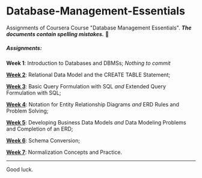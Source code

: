 # Database-Management-Essentials

Assignments of Coursera Course "Database Management Essentials". ***The documents contain spelling mistakes.*** 🤗 

##### Assignments:

**Week 1**: Introduction to Databases and DBMSs; <em>Nothing to commit</em> 

[**Week 2**](week%202/Assignment): Relational Data Model and the CREATE TABLE Statement;

[**Week 3**](week%203/Assignment): Basic Query Formulation with SQL <em>and</em> Extended Query Formulation with SQL;

[**Week 4**](week%204/Assignment): Notation for Entity Relationship Diagrams <em>and</em> ERD Rules and Problem Solving;

[**Week 5**](week%205/): Developing Business Data Models <em>and</em> Data Modeling Problems and Completion of an ERD;

[**Week 6**](week%206/): Schema Conversion;

[**Week 7**](week%207/): Normalization Concepts and Practice.

---
Good luck.

